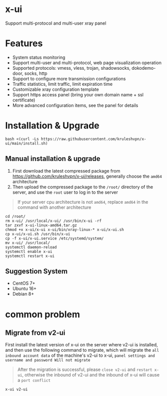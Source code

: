 # x-ui
Support multi-protocol and multi-user xray panel

# Features
- System status monitoring
- Support multi-user and multi-protocol, web page visualization operation
- Supported protocols: vmess, vless, trojan, shadowsocks, dokodemo-door, socks, http
- Support to configure more transmission configurations
- Traffic statistics, limit traffic, limit expiration time
- Customizable xray configuration template
- Support https access panel (bring your own domain name + ssl certificate)
- More advanced configuration items, see the panel for details

# Installation & Upgrade
```
bash <(curl -Ls https://raw.githubusercontent.com/kruleshvpn/x-ui/main/install.sh)
```

## Manual installation & upgrade
1. First download the latest compressed package from https://github.com/kruleshvpn/x-ui/releases, generally choose the `amd64` architecture
2. Then upload the compressed package to the `/root/` directory of the server, and use the `root` user to log in to the server

> If your server cpu architecture is not `amd64`, replace `amd64` in the command with another architecture

```
cd /root/
rm x-ui/ /usr/local/x-ui/ /usr/bin/x-ui -rf
tar zxvf x-ui-linux-amd64.tar.gz
chmod +x x-ui/x-ui x-ui/bin/xray-linux-* x-ui/x-ui.sh
cp x-ui/x-ui.sh /usr/bin/x-ui
cp -f x-ui/x-ui.service /etc/systemd/system/
mv x-ui/ /usr/local/
systemctl daemon-reload
systemctl enable x-ui
systemctl restart x-ui
```

## Suggestion System
- CentOS 7+
- Ubuntu 16+
- Debian 8+

# common problem

## Migrate from v2-ui
First install the latest version of x-ui on the server where v2-ui is installed, and then use the following command to migrate, which will migrate the `all inbound account data` of the machine's v2-ui to x-ui, `panel settings and username and password Will not migrate`
> After the migration is successful, please `close v2-ui` and `restart x-ui`, otherwise the inbound of v2-ui and the inbound of x-ui will cause a `port conflict`
```
x-ui v2-ui
```

